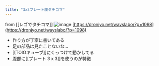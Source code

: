 ```yaml
---
title: "3x3プレート腹タチコマ"
---
```


from [[レゴでタチコマ]]
![image](https://gyazo.com/c392c65ffe368bc446c306e82d5cc5c6/thumb/1000)
[https://dronjyo.net/wayslabo/?p=1098](https://dronjyo.net/wayslabo/?p=1098)
- 作り方が丁寧に書いてある
- 足の部品は見たことないな…
- [[TOIOキューブ]]にくっつけて動かしてる
- 腹部に[[プレート 3 x 3]]を使うのが特徴
